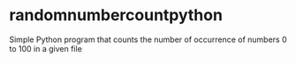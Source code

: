 # randomnumbercountpython
Simple Python program that counts the number of occurrence of numbers 0 to 100 in a given file